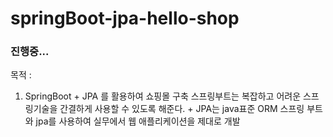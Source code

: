 # springBoot-jpa-hello-shop

### 진행중...

목적 : 
1. SpringBoot + JPA 를 활용하여 쇼핑몰 구축
스프링부트는 복잡하고 어려운 스프링기술을 간결하게 사용할 수 있도록 해준다. + JPA는 java표준 ORM
스프링 부트와 jpa를 사용하여 실무에서 웹 애플리케이션을 제대로 개발
